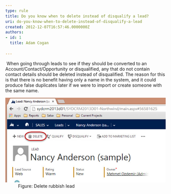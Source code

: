 ```yaml
---
type: rule
title: Do you know when to delete instead of disqualify a lead?
uri: do-you-know-when-to-delete-instead-of-disqualify-a-lead
created: 2012-12-07T16:57:46.0000000Z
authors:
- id: 1
  title: Adam Cogan

---
```


 
​           When going through leads to see if they should be converted to an Account/Contact/Opportunity           or disqualified, any that do not contain contact details should be deleted instead           of disqualified. The reason for this is that there is no benefit having only a name           in the system, and it could produce false duplicates later if we were to import           or create someone with the same name.
 <dl class="image">          <dt>
            <img alt="Delete rubbish lead" src="CRMDeleteLead.jpg"></dt>
          <dd>
            Figure: Delete rubbish lead</dd>
        </dl>
